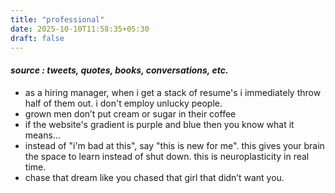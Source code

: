 ```yaml
---
title: "professional"
date: 2025-10-10T11:58:35+05:30 
draft: false
---
```



#### *source : tweets, quotes, books, conversations, etc.*

- as a hiring manager, when i get a stack of resume's i immediately throw half of them out. i don't employ unlucky people.
- grown men don’t put cream or sugar in their coffee
- if the website's gradient is purple and blue then you know what it means...
- instead of "i'm bad at this", say "this is new for me". this gives your brain the space to learn instead of shut down. this is neuroplasticity in real time.
- chase that dream like you chased that girl that didn’t want you.

